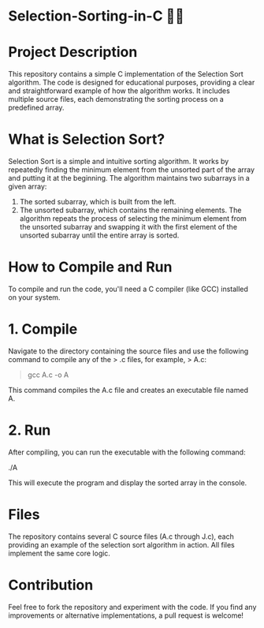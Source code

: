 # Selection-Sorting-in-C 👨‍💻

# Project Description
This repository contains a simple C implementation of the Selection Sort algorithm. The code is designed for educational purposes, providing a clear and straightforward example of how the algorithm works. It includes multiple source files, each demonstrating the sorting process on a predefined array.

# What is Selection Sort?
Selection Sort is a simple and intuitive sorting algorithm. It works by repeatedly finding the minimum element from the unsorted part of the array and putting it at the beginning. The algorithm maintains two subarrays in a given array:
  1.  The sorted subarray, which is built from the left.
  2.  The unsorted subarray, which contains the remaining elements.
The algorithm repeats the process of selecting the minimum element from the unsorted subarray and swapping it with the first element of the unsorted subarray until the entire array is sorted.

# How to Compile and Run
To compile and run the code, you'll need a C compiler (like GCC) installed on your system.

# 1. Compile
Navigate to the directory containing the source files and use the following command to compile any of the > .c files, for example, > A.c:

> gcc A.c -o A
>
This command compiles the A.c file and creates an executable file named A.

# 2. Run
After compiling, you can run the executable with the following command:

./A

This will execute the program and display the sorted array in the console.

# Files
The repository contains several C source files (A.c through J.c), each providing an example of the selection sort algorithm in action. All files implement the same core logic.

# Contribution
Feel free to fork the repository and experiment with the code. If you find any improvements or alternative implementations, a pull request is welcome!
